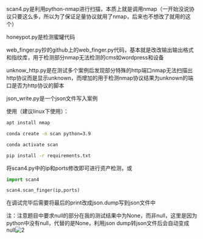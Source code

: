 scan4.py是利用python-nmap进行扫描，本质上就是调用nmap（一开始没说协议只要这么多，所以为了保证足量协议就用了nmap，后来也不想改了就用的这个）

honeypot.py是检测蜜罐代码

web_finger.py抄的github上的web_finger.py代码，基本就是改改输出输出格式和指纹库，用于检测部分nmap无法检测的cms如wordpress和设备

unknow_http.py是在测试多个案例后发现部分特殊的http端口nmap无法扫描出http协议而是显示unknown，而增加的用于检测nmap协议结果为unknown的端口是否为http协议的脚本

json_write.py是一个json文件写入案例

使用（建议linux下使用）：

```bash
apt install nmap

conda create -n scan python=3.9

conda activate scan

pip install -r requirements.txt
```



将scan4.py中的ip和ports修改即可进行资产检测，或

```python
import scan4

scan4.scan_finger(ip,ports)


```

在调试完毕后需要将最后的print改成json.dump写到json文件中

注：注意题目中要求null的部分在我的测试结果中为None，而非null，这里是因为python中没有null，代替的是None，利用json dump转json文件后会自动变成null![2](https://gitee.com/javayuanxpy/blog_picture/raw/master/img/2.png)
